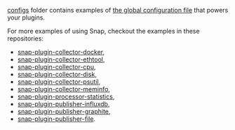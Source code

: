 <!--
http://www.apache.org/licenses/LICENSE-2.0.txt


Copyright 2015 Intel Corporation

Licensed under the Apache License, Version 2.0 (the "License");
you may not use this file except in compliance with the License.
You may obtain a copy of the License at

    http://www.apache.org/licenses/LICENSE-2.0

Unless required by applicable law or agreed to in writing, software
distributed under the License is distributed on an "AS IS" BASIS,
WITHOUT WARRANTIES OR CONDITIONS OF ANY KIND, either express or implied.
See the License for the specific language governing permissions and
limitations under the License.
-->

 [configs](./configs) folder contains examples of [the global configuration file](../docs/SNAPD_CONFIGURATION.md#snapd-configuration-file) that powers your plugins.

 For more examples of using Snap, checkout the examples in these repositories:
 - [snap-plugin-collector-docker](https://github.com/intelsdi-x/snap-plugin-collector-docker),
 - [snap-plugin-collector-ethtool](https://github.com/intelsdi-x/snap-plugin-collector-ethtool),
 - [snap-plugin-collector-cpu](https://github.com/intelsdi-x/snap-plugin-collector-cpu),
 - [snap-plugin-collector-disk](https://github.com/intelsdi-x/snap-plugin-collector-disk),
 - [snap-plugin-collector-psutil](https://github.com/intelsdi-x/snap-plugin-collector-psutil),
 - [snap-plugin-collector-meminfo](https://github.com/intelsdi-x/snap-plugin-collector-meminfo),
 - [snap-plugin-processor-statistics](https://github.com/intelsdi-x/snap-plugin-processor-statistics),
 - [snap-plugin-publisher-influxdb](https://github.com/intelsdi-x/snap-plugin-publisher-influxdb),
 - [snap-plugin-publisher-graphite](https://github.com/intelsdi-x/snap-plugin-publisher-graphite),
 - [snap-plugin-publisher-file](https://github.com/intelsdi-x/snap-plugin-publisher-file).
